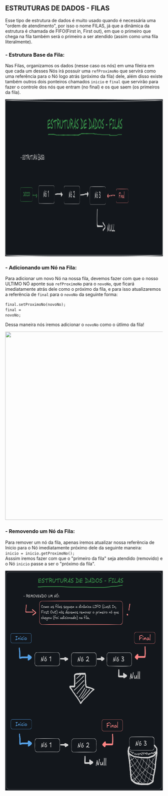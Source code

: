 ## ESTRUTURAS DE DADOS - FILAS

Esse tipo de estrutura de dados é muito usado quando é necessária uma "ordem de atendimento", por isso o nome FILAS, já que a dinâmica da estrutura é chamada
de FIFO(First in, First out), em que o primeiro que chega na fila também será o primeiro a ser atendido (assim como uma fila literalmente).

### - Estrutura Base da Fila:

Nas Filas, organizamos os dados (nesse caso os nós) em uma fileira em que cada um desses Nós irá possuir uma <code>refProximoNo</code> que servirá como
uma referência para o Nó logo atrás (próximo da fila) dele, além disso existe também outros dois ponteiros chamados <code>inicio</code> e <code>final</code> 
que servirão para fazer o controle dos nós que entram (no final) e os que saem (os primeiros da fila).

<div align="center">
  <img height="500em" width="1000em" src="https://github.com/willUlisses/Estudo-EstruturaDeDados/blob/master/Images/FILAS/estruturaBase.png"/>
</div>

### - Adicionando um Nó na Fila:

Para adicionar um novo Nó na nossa fila, devemos fazer com que o nosso ULTIMO NÓ aponte sua <code>refProximoNo</code> para o <code>novoNo</code>, que ficará imediatamente atrás dele como o próximo da fila, e para isso atualizaremos a referência de <code>final</code> para o <code>novoNo</code> da seguinte forma: <br>

<code>final.setProximoNo(novoNo);</code ><br>
<code>final = novoNo;</code> <br>

Dessa maneira nós iremos adicionar o <code>novoNo</code> como o útlimo da fila!

<div align="center">
  <img height="600em" width="1100em" src="https://github.com/willUlisses/Estudo-EstruturaDeDados/blob/master/Images/FILAS/AdicionandoNó.png"/>
</div>

### - Removendo um Nó da Fila:

Para remover um nó da fila, apenas iremos atualizar nossa referência de Inicio para o Nó imediatamente próximo dele da seguinte maneira: <br>
<code>inicio = inicio.getProximoNo();</code> <br>
Asssim iremos fazer com que o "primeiro da fila" seja atendido (removido) e o Nó <code>inicio</code> passe a ser o "próximo da fila".

<div align="center">
  <img height="700em" width="1000em" src="https://github.com/willUlisses/Estudo-EstruturaDeDados/blob/master/Images/FILAS/RemovendoNo.png"/>
</div>
